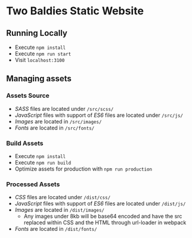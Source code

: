 # Two Baldies Static Website

## Running Locally ##
* Execute `npm install`
* Execute `npm run start`
* Visit `localhost:3100`

## Managing assets ##

### Assets Source

* _SASS_ files are located under `/src/scss/`
* _JavaScript_ files with support of _ES6_ files are located under `/src/js/`
* _Images_ are located in `/src/images/`
* _Fonts_ are located in `/src/fonts/`

### Build Assets

* Execute `npm install`
* Execute `npm run build`
* Optimize assets for production with `npm run production`

### Processed Assets

* _CSS_ files are located under `/dist/css/`
* _JavaScript_ files with support of _ES6_ files are located under `/dist/js/`
* _Images_ are located in `/dist/images/`
    * Any images under 8kb will be base64 encoded and have the src replaced within CSS and the HTML through url-loader in webpack
* _Fonts_ are located in `/dist/fonts/`
